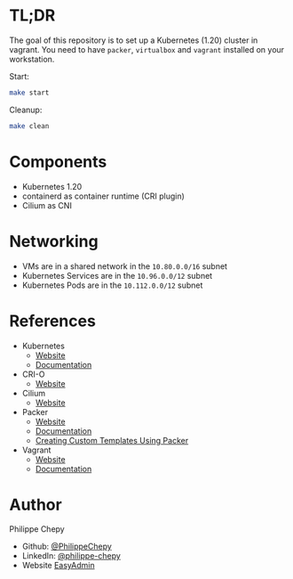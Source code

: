 # TL;DR

The goal of this repository is to set up a Kubernetes (1.20) cluster in vagrant.
You need to have `packer`, `virtualbox` and `vagrant` installed on your workstation.

Start:

```bash
make start
```

Cleanup:

```bash
make clean
```

# Components

- Kubernetes 1.20
- containerd as container runtime (CRI plugin)
- Cilium as CNI

# Networking

- VMs are in a shared network in the `10.80.0.0/16` subnet
- Kubernetes Services are in the `10.96.0.0/12` subnet
- Kubernetes Pods are in the `10.112.0.0/12` subnet

# References

* Kubernetes
  * [Website](https://kubernetes.io)
  * [Documentation](https://kubernetes.io/docs/home/)
* CRI-O
  * [Website](https://cri-o.io)
* Cilium
  * [Website](https://cilium.io)
* Packer
  * [Website](https://www.packer.io)
  * [Documentation](https://www.packer.io/docs)
  * [Creating Custom Templates Using Packer](https://www.exoscale.com/syslog/creating-custom-templates-using-packer/)
* Vagrant
  * [Website](https://www.vagrantup.com)
  * [Documentation](https://www.vagrantup.com/docs)

# Author

Philippe Chepy

* Github: [@PhilippeChepy](https://github.com/PhilippeChepy)
* LinkedIn: [@philippe-chepy](https://www.linkedin.com/in/philippe-chepy/)
* Website [EasyAdmin](https://easyadmin.tech)
